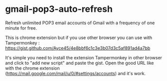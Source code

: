 # gmail-pop3-auto-refresh
Refresh unlimited POP3 email accounts of Gmail with a frequency of one minute for free.

This is chrome extension but if you use other browser you can use with Tampermonkey : https://gist.github.com/Ayce45/4e8bbf6c1c3e3b07d3c5af891ad4a7bb

It's simple you need to install the extension Tampermonkey in other browser and click to "add new script" and paste the gist.
Open the good URL like with the chrome extension (https://mail.google.com/mail/u/0/#settings/accounts) and it's work.
